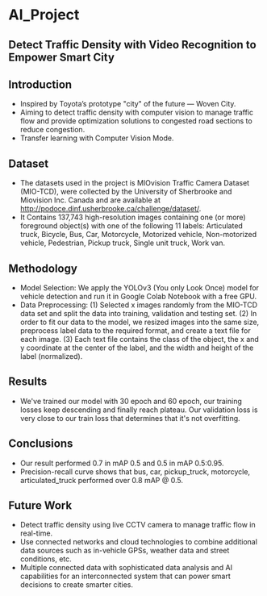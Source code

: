 # AI_Project
## Detect Traffic Density with Video Recognition to Empower Smart City

## Introduction
* Inspired by Toyota’s prototype "city" of the future — Woven City.
* Aiming to detect traffic density with computer vision to manage traffic flow and provide optimization solutions to congested road sections to reduce congestion.
* Transfer learning with Computer Vision Mode.

## Dataset
* The datasets used in the project is MIOvision Traffic Camera Dataset (MIO-TCD), were collected by the University of Sherbrooke and Miovision Inc. Canada and are available at http://podoce.dinf.usherbrooke.ca/challenge/dataset/.
* It Contains 137,743 high-resolution images containing one (or more) foreground object(s) with one of the following 11 labels: Articulated truck, Bicycle, Bus, Car, Motorcycle, Motorized vehicle, Non-motorized vehicle, Pedestrian, Pickup truck, Single unit truck, Work van.

## Methodology
* Model Selection: We apply the YOLOv3 (You only Look Once) model for vehicle detection and run it in Google Colab Notebook with a free GPU.
* Data Preprocessing: (1) Selected x images randomly from the MIO-TCD data set and split the data into training, validation and testing set. (2) In order to fit our data to the model, we resized images into the same size, preprocess label data to the required format, and create a text file for each image. (3) Each text file contains the class of the object, the x and y coordinate at the center of the label, and the width and height of the label (normalized).

## Results
* We've trained our model with 30 epoch and 60 epoch, our training losses keep descending and finally reach plateau. Our validation loss is very close to our train loss that determines that it's not overfitting.

## Conclusions
* Our result performed 0.7 in mAP 0.5 and 0.5 in mAP 0.5:0.95.
* Precision-recall curve shows that bus, car, pickup_truck, motorcycle, articulated_truck performed over 0.8 mAP @ 0.5.

## Future Work
* Detect traffic density using live CCTV camera to manage traffic flow in real-time.
* Use connected networks and cloud technologies to combine additional data sources such as in-vehicle GPSs, weather data and street conditions, etc. 
* Multiple connected data with sophisticated data analysis and AI capabilities for an interconnected system that can power smart decisions to create smarter cities.
